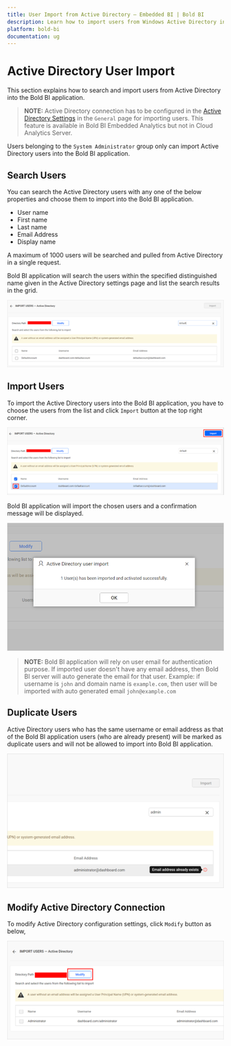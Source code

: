 ```yaml
---
title: User Import from Active Directory – Embedded BI | Bold BI
description: Learn how to import users from Windows Active Directory in Bold BI Embedded. Also know how to modify existing Windows Active Directory connection.
platform: bold-bi
documentation: ug
---
```


# Active Directory User Import

This section explains how to search and import users from Active Directory into the Bold BI application.

> **NOTE:**  Active Directory connection has to be configured in the [Active Directory Settings](/site-administration/user-directory-settings/active-directory/active-directory/) in the `General` page for importing users. This feature is available in Bold BI Embedded Analytics but not in Cloud Analytics Server.

Users belonging to the `System Administrator` group only can import Active Directory users into the Bold BI application.

## Search Users

You can search the Active Directory users with any one of the below properties and choose them to import into the Bold BI application. 

* User name
* First name
* Last name
* Email Address
* Display name

A maximum of 1000 users will be searched and pulled from Active Directory in a single request. 

Bold BI application will search the users within the specified distinguished name given in the Active Directory settings page and list the search results in the grid.

![Import Users from Active Directory Server](/static/assets/managing-resources/manage-users/images/Search-Active-Directory-User.png)

## Import Users

To import the Active Directory users into the Bold BI application, you have to choose the users from the list and click `Import` button at the top right corner.

![Import User from Active Directory](/static/assets/managing-resources/manage-users/images/import-user-from-active-directory.png)

Bold BI application will import the chosen users and a confirmation message will be displayed.

![Success message after imported the Active Directory users](/static/assets/managing-resources/manage-users/images/Active-Directory-User-imported.png#width=60%)

> **NOTE:**  Bold BI application will rely on user email for authentication purpose. If imported user doesn't have any email address, then Bold BI server will auto generate the email for that user. Example: if username is `john` and domain name is `example.com`, then user will be imported with auto generated email `john@example.com`

## Duplicate Users

Active Directory users who has the same username or email address as that of the Bold BI application users (who are already present) will be marked as duplicate users and will not be allowed to import into Bold BI application. 

![Duplicated Active Directory Users](/static/assets/managing-resources/manage-users/images/Duplicated-Active-Directory-Users.png#width=60%)

## Modify Active Directory Connection

To modify Active Directory configuration settings, click `Modify` button as below,

![Modify Active Directory Configuration](/static/assets/managing-resources/manage-users/images/Modify-Active-Directory-Configuration.png)
